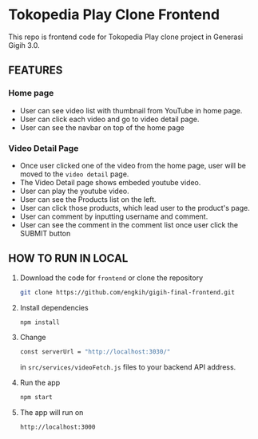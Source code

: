 # Tokopedia Play Clone Frontend

This repo is frontend code for Tokopedia Play clone project in Generasi Gigih 3.0.

## FEATURES

### Home page
- User can see video list with thumbnail from YouTube in home page.
- User can click each video and go to video detail page.
- User can see the navbar on top of the home page

### Video Detail Page
- Once user clicked one of the video from the home page, user will be moved to the `video detail` page.
- The Video Detail page shows embeded youtube video.
- User can play the youtube video.
- User can see the Products list on the left.
- User can click those products, which lead user to the product's page.
- User can comment by inputting username and comment.
- User can see the comment in the comment list once user click the SUBMIT button


## HOW TO RUN IN LOCAL

1. Download the code for `frontend` or clone the repository

    ```bash
    git clone https://github.com/engkih/gigih-final-frontend.git
    ```
3. Install dependencies

    ```bash
    npm install
    ```
4. Change
   ```bash
   const serverUrl = "http://localhost:3030/"
   ```
   in ```src/services/videoFetch.js``` files to your backend API address.


5. Run the app

    ```bash
    npm start
    ```

8. The app will run on

    ```
    http://localhost:3000
    ```
